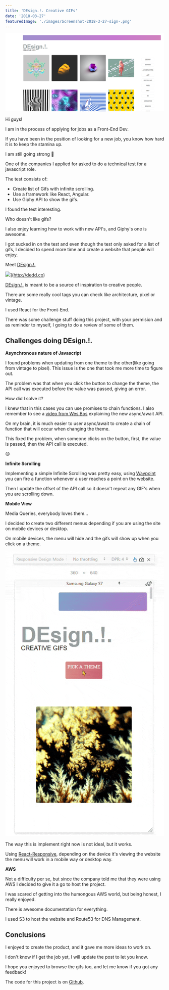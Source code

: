 ```yaml
---
title: 'DEsign.!. Creative GIFs'
date: '2018-03-27'
featuredImage: './images/Screenshot-2018-3-27-sign-.png'
---
```


![](images/Screenshot-2018-3-27-sign-.png)

Hi guys!

I am in the process of applying for jobs as a Front-End Dev.

If you have been in the position of looking for a new job, you know how hard it is to keep the stamina up.

I am still going strong 💪

One of the companies I applied for asked to do a technical test for a javascript role.

The test consists of:

- Create list of Gifs with infinite scrolling.
- Use a framework like React, Angular.
- Use Giphy API to show the gifs.

I found the test interesting.

Who doesn't like gifs?

I also enjoy learning how to work with new API's, and Giphy's one is awesome.

I got sucked in on the test and even though the test only asked for a list of gifs, I decided to spend more time and create a website that people will enjoy.

Meet [DEsign.!.](http://dedd.co)

![](images/dedd.gif)](http://dedd.co)

[DEsign.!.](http://dedd.co) is meant to be a source of inspiration to creative people.

There are some really cool tags you can check like architecture, pixel or vintage.

I used React for the Front-End.

There was some challenge stuff doing this project, with your permision and as reminder to myself, I going to do a review of some of them.

## Challenges doing DEsign.!.

**Asynchronous nature of Javascript**

I found problems when updating from one theme to the other(like going from vintage to pixel). This issue is the one that took me more time to figure out.

The problem was that when you click the button to change the theme, the API call was executed before the value was passed, giving an error.

How did I solve it?

I knew that in this cases you can use promises to chain functions. I also remember to see a [video from Wes Bos](https://www.youtube.com/watch?v=9YkUCxvaLEk&t=60s) explaining the new async/await API.

On my brain, it is much easier to user async/await to create a chain of function that will occur when changing the theme.

This fixed the problem, when someone clicks on the button, first, the value is passed, then the API call is executed.

😊

**Infinite Scrolling**

Implementing a simple Infinite Scrolling was pretty easy, using [Waypoint](https://www.npmjs.com/package/react-waypoint) you can fire a function whenever a user reaches a point on the website.

Then I update the offset of the API call so it doesn't repeat any GIF's when you are scrolling down.

**Mobile View**

Media Queries, everybody loves them...

I decided to create two different menus depending if you are using the site on mobile devices or desktop.

On mobile devices, the menu will hide and the gifs will show up when you click on a theme.

![](images/dedd-mobile-menu.gif)

The way this is implement right now is not ideal, but it works.

Using [React-Responsive](https://www.npmjs.com/package/react-responsive), depending on the device it's viewing the website the menu will work in a mobile way or desktop way.

**AWS**

Not a difficulty per se, but since the company told me that they were using AWS I decided to give it a go to host the project.

I was scared of getting into the humongous AWS world, but being honest, I really enjoyed.

There is awesome documentation for everything.

I used S3 to host the website and Route53 for DNS Management.

## Conclusions

I enjoyed to create the product, and it gave me more ideas to work on.

I don't know if I get the job yet, I will update the post to let you know.

I hope you enjoyed to browse the gifs too, and let me know if you got any feedback!

The code for this project is on [Github](https://github.com/DanielGarciaGuillen/og).
